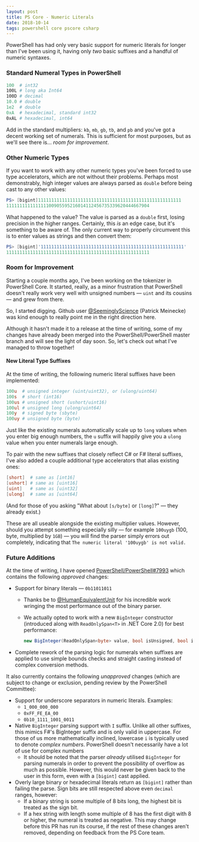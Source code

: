 ```yaml
---
layout: post
title: PS Core - Numeric Literals
date: 2018-10-14
tags: powershell core pscore csharp
---
```


PowerShell has had only very basic support for numeric literals for longer than I've been using it,
having only _two_ basic suffixes and a handful of numeric syntaxes.

### Standard Numeral Types in PowerShell

```powershell
100  # int32
100L # long aka Int64
100D # decimal
10.0 # double
1e2  # double
0xA  # hexadecimal, standard int32
0xAL # hexadecimal, int64
```

Add in the standard multipliers: `kb`, `mb`, `gb`, `tb`, and `pb` and you've got a decent working
set of numerals. This is sufficient for most purposes, but as we'll see there is... _room for
improvement_.

### Other Numeric Types

If you want to work with any other numeric types you've been forced to use type accelerators, which
are not without their problems. Perhaps most demonstrably, high integer values are always parsed as
`double` before being cast to any other values:

```powershell
PS> [bigint]111111111111111111111111111111111111111111111111111111
111111111111111100905595216014112456735339620444667904
```

What happened to the value? The value is parsed as a `double` first, losing precision in the higher
ranges. Certainly, this _is_ an edge case, but it's something to be aware of. The only current way
to properly circumvent this is to enter values as strings and then convert them:

```powershell
PS> [bigint]'111111111111111111111111111111111111111111111111111111'
111111111111111111111111111111111111111111111111111111
```

### Room for Improvement

Starting a couple months ago, I've been working on the tokenizer in PowerShell Core. It started,
really, as a minor frustration that PowerShell doesn't really work very well with unsigned numbers
&mdash; `uint` and its cousins &mdash; and grew from there.

So, I started digging. Github user [@SeeminglyScience](https://github.com/seeminglyscience)
(Patrick Meinecke) was kind enough to really point me in the right direction here.

Although it hasn't made it to a release at the time of writing, some of my changes have already been
merged into the PowerShell/PowerShell master branch and will see the light of day soon. So, let's
check out what I've managed to throw together!

#### New Literal Type Suffixes

At the time of writing, the following numeric literal suffixes have been implemented:

```powershell
100u  # unsigned integer (uint/uint32), or (ulong/uint64)
100s  # short (int16)
100us # unsigned short (ushort/uint16)
100ul # unsigned long (ulong/uint64)
100y  # signed byte (sbyte)
100uy # unsigned byte (byte)
```

Just like the existing numerals automatically scale up to `long` values when you enter big enough
numbers, the `u` suffix will happily give you a `ulong` value when you enter numerals large enough.

To pair with the new suffixes that closely reflect C# or F# literal suffixes, I've also added
a couple additional type accelerators that alias existing ones:

```powershell
[short]  # same as [int16]
[ushort] # same as [uint16]
[uint]   # same as [uint32]
[ulong]  # same as [uint64]
```

(And for those of you asking "What about `[s/byte]` or `[long]`?" &mdash; they already exist.)

These are all useable alongside the existing multiplier values. However, should you attempt
something especially silly &mdash; for example `100uygb` (100, byte, multiplied by `1GB`) &mdash;
you will find the parser simply errors out completely, indicating that `The numeric literal
'100uygb' is not valid.`

### Future Additions

At the time of writing, I have opened
[PowerShell/PowerShell#7993](https://github.com/PowerShell/PowerShell/pull/7993) which contains the
following _approved_ changes:

* Support for binary literals &mdash; `0b11011011`
  * Thanks be to [@HumanEquivalentUnit](https://github.com/HumanEquivalentUnit) for his incredible work wringing the most performance out of the binary parser.
  * We actually opted to work with a new `BigInteger` constructor (introduced along with `ReadOnlySpan<T>` in .NET Core 2.0) for best performance:

    ```csharp
    new BigInteger(ReadOnlySpan<byte> value, bool isUnsigned, bool isBigEndian);
    ```

* Complete rework of the parsing logic for numerals when suffixes are applied to use simple bounds checks and straight casting instead of complex conversion methods.

It also currently contains the following _unapproved_ changes (which are subject to change or
exclusion, pending review by the PowerShell Committee):

* Support for underscore separators in numeric literals. Examples:
  * `1_000_000_000`
  * `0xFF_FE_EA_00`
  * `0b10_1111_1001_0011`
* Native `BigInteger` parsing support with `I` suffix. Unlike all other suffixes, this mimics F#'s BigInteger suffix and is only valid in uppercase. For those of us more mathematically inclined, lowercase `i` is typically used to denote _complex numbers_. PowerShell doesn't necessarily have a lot of use for complex numbers
  * It should be noted that the parser _already_ utilised `BigInteger` for parsing numerals in order to prevent the possibility of overflow as much as possible. However, this would never be given back to the user in this form, even with a `[bigint]` cast applied.
* Overly large binary or hexadecimal literals return as `[bigint]` rather than failing the parse. Sign bits are still respected above even `decimal` ranges, however:
  * If a binary string is some multiple of 8 bits long, the highest bit is treated as the sign bit.
  * If a hex string with length some multiple of 8 has the first digit with 8 or higher, the numeral is treated as negative. This may change before this PR has run its course, if the rest of these changes aren't removed, depending on feedback from the PS Core team.